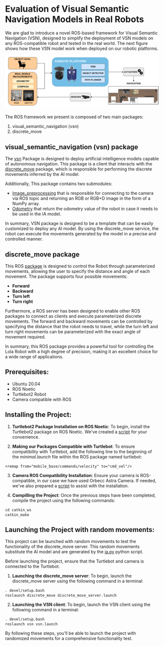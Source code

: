 # Evaluation of Visual Semantic Navigation Models in Real Robots

We are glad to introduce a novel ROS-based framework for Visual Semantic Navigation (VSN), designed to simplify the 
deployment of VSN models on any ROS-compatible robot and tested in the real world. The next figure shows how these VSN model work when deployed on our robotic platforms. 

<img src="imgs/abstract.png" width="800">

The ROS framework we present is composed of two main packages:
1. visual_semantic_navigation (vsn)
2. discrete_move

## visual_semantic_navigation (vsn) package
The [vsn](catkin_ws/src/vsn) Package is designed to deploy artificial intelligence models capable of autonomous navigation. 
This package is a client that interacts with the  [discrete_move](catkin_ws/src/discrete_move) package, 
which is responsible for performing the discrete movements inferred by the AI model.

Additionally, This package contains two submodules:
* [Image_preprocessing](catkin_ws/src/vsn/scripts/image_preprocessing.py) that is responsible for connecting to the camera via ROS topic and returning an RGB or RGB+D image in the form of a NumPy array.
* [Odometry](catkin_ws/src/vsn/scripts/odometry.py) that return the odometry value of the robot in case it needs to be used in the IA model. 

In summary, VSN package is designed to be a template that can be easily customized to deploy any AI model. 
By using the discrete_move service, the robot can execute the movements generated by the model in a precise and controlled manner.


## discrete_move package
This ROS [package](catkin_ws/src/discrete_move) is designed to control the Robot through parameterized movements, allowing the user
to specify the distance and angle of each movement. The package supports four possible movements:
  * **Forward**
  * **Backward**
  * **Turn left**
  * **Turn right**

Furthermore, a ROS server has been designed to enable other ROS packages to connect as clients and execute parameterized discrete movements.
The forward and backward movements can be controlled by specifying the distance that the robot needs to travel, 
while the turn left and turn right movements can be parameterized with the exact angle of movement required.

In summary, this ROS package provides a powerful tool for controlling the Lola Robot with a high degree of  precision, 
making it an excellent choice for a wide range of applications.

## Prerequisites:
* Ubuntu 20.04
* ROS Noetic
* Turtlebot2 Robot
* Camera compatible with ROS


## Installing the Project:
1. **Turtlebot2 Package Installation on ROS Noetic**: To begin, install the Turtlebot2 package on ROS Noetic. We've created a [script](scripts/install_turtlebot.sh) for your convenience.


2. **Making our Packages Compatible with Turtlebot**: To ensure compatibility with Turtlebot, add the following line to the beginning of the *minimal.launch* file within the ROS package named turtlebot:

```
<remap from="mobile_base/commands/velocity" to="cmd_vel"/>
```

3. **Camera ROS Compatibility Installation**: Ensure your camera is ROS-compatible, in our case we have used Orbecc Astra Camera. 
If needed, we've also prepared a [script](scripts/install_camera.sh) to assist with the installation.

4. **Compilling the Project**: Once the previous steps have been completed, compile the project using the following commands:

```
cd catkin_ws
catkin_make
```
## Launching the Project with random movements:
This project can be launched with random movements to test the functionality of the discrete_move server. 
This random movements substitute the AI model and are generated by the [ia.py](catkin_ws/src/vsn/scripts/ia.py) python script.


Before launching the project, ensure that the Turtlebot and camera is connected to the Turtlebot.

1. **Launching the discrete_move server**: To begin, launch the discrete_move server using the following command in a terminal:

```
. devel/setup.bash
roslaunch discrete_move discrete_move_server.launch
```

2. **Launching the VSN client**: To begin, launch the VSN client using the following command in a terminal:

```
. devel/setup.bash
roslaunch vsn vsn.launch
```

By following these steps, you'll be able to launch the project with randomized movements for a comprehensive functionality test.

